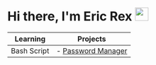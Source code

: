 # Hi there, I'm Eric Rex  <img width="30px" src="https://media.tenor.com/images/3b388fe03da271d2674faf85eb7c3fcd/tenor.gif" />

| Learning      | Projects |
| ----------- | ----------- |
| Bash Script    | - [Password Manager](https://github.com/ericraymundrex/Project1_Innovaccer_Training-External-)    |
